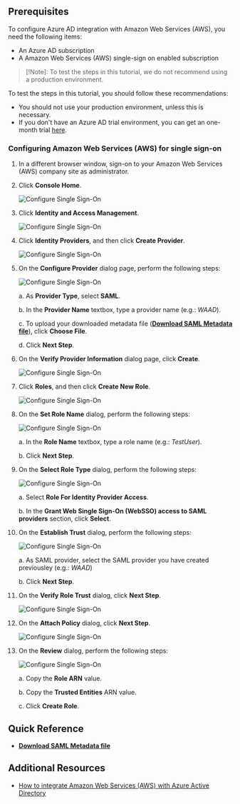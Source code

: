 ## Prerequisites

To configure Azure AD integration with Amazon Web Services (AWS), you need the following items:

- An Azure AD subscription
- A Amazon Web Services (AWS) single-sign on enabled subscription

> [!Note]:
> To test the steps in this tutorial, we do not recommend using a production environment.

To test the steps in this tutorial, you should follow these recommendations:

- You should not use your production environment, unless this is necessary.
- If you don't have an Azure AD trial environment, you can get an one-month trial [here](https://azure.microsoft.com/pricing/free-trial/).

### Configuring Amazon Web Services (AWS) for single sign-on

1. In a different browser window, sign-on to your Amazon Web Services (AWS) company site as administrator.

2. Click **Console Home**.
   
    ![Configure Single Sign-On][11]

3. Click **Identity and Access Management**. 
   
    ![Configure Single Sign-On][12]

4. Click **Identity Providers**, and then click **Create Provider**. 
   
    ![Configure Single Sign-On][13]

5. On the **Configure Provider** dialog page, perform the following steps: 
   
    ![Configure Single Sign-On][14]
 
  	a. As **Provider Type**, select **SAML**.

  	b. In the **Provider Name** textbox, type a provider name (e.g.: *WAAD*).

  	c. To upload your downloaded metadata file (**[Download SAML Metadata file](%metadata:metadataDownloadUrl%)**), click **Choose File**.

  	d. Click **Next Step**.

6. On the **Verify Provider Information** dialog page, click **Create**. 
    
    ![Configure Single Sign-On][15]

7. Click **Roles**, and then click **Create New Role**. 
    
    ![Configure Single Sign-On][16]

8. On the **Set Role Name** dialog, perform the following steps: 
    
    ![Configure Single Sign-On][17] 

  	a. In the **Role Name** textbox, type a role name (e.g.: *TestUser*). 

  	b. Click **Next Step**.

9. On the **Select Role Type** dialog, perform the following steps: 
    
    ![Configure Single Sign-On][18] 

  	a. Select **Role For Identity Provider Access**. 

  	b. In the **Grant Web Single Sign-On (WebSSO) access to SAML providers** section, click **Select**.

10. On the **Establish Trust** dialog, perform the following steps:  
    
    ![Configure Single Sign-On][19] 

  	a. As SAML provider, select the SAML provider you have created previousley (e.g.: *WAAD*) 
  
  	b. Click **Next Step**.

11. On the **Verify Role Trust** dialog, click **Next Step**. 
    
    ![Configure Single Sign-On][32]

12. On the **Attach Policy** dialog, click **Next Step**.  
    
    ![Configure Single Sign-On][33]

13. On the **Review** dialog, perform the following steps:   
    
    ![Configure Single Sign-On][34] 

  	a. Copy the **Role ARN** value.  

  	b. Copy the **Trusted Entities** ARN value.
 
  	c. Click **Create Role**.
 

## Quick Reference

* **[Download SAML Metadata file](%metadata:metadataDownloadUrl%)**

## Additional Resources

* [How to integrate Amazon Web Services (AWS) with Azure Active Directory](active-directory-saas-amazonwebservices(aws)-tutorial.md)

[11]: ./media/ic795031.png
[12]: ./media/ic795032.png
[13]: ./media/ic795033.png
[14]: ./media/ic795034.png
[15]: ./media/ic795035.png
[16]: ./media/ic795022.png
[17]: ./media/ic795023.png
[18]: ./media/ic795024.png
[19]: ./media/ic795025.png
[32]: ./media/ic7950251.png
[33]: ./media/ic7950252.png
[34]: ./media/ic7950253.png